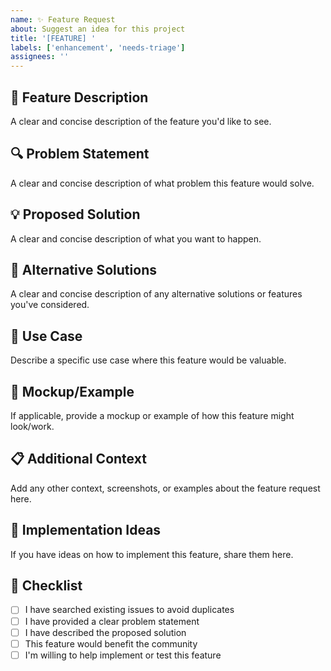 ```yaml
---
name: ✨ Feature Request
about: Suggest an idea for this project
title: '[FEATURE] '
labels: ['enhancement', 'needs-triage']
assignees: ''
---
```


## 🎯 Feature Description
A clear and concise description of the feature you'd like to see.

## 🔍 Problem Statement
A clear and concise description of what problem this feature would solve.

## 💡 Proposed Solution
A clear and concise description of what you want to happen.

## 🔄 Alternative Solutions
A clear and concise description of any alternative solutions or features you've considered.

## 📱 Use Case
Describe a specific use case where this feature would be valuable.

## 🎨 Mockup/Example
If applicable, provide a mockup or example of how this feature might look/work.

## 📋 Additional Context
Add any other context, screenshots, or examples about the feature request here.

## 🚀 Implementation Ideas
If you have ideas on how to implement this feature, share them here.

## 📝 Checklist
- [ ] I have searched existing issues to avoid duplicates
- [ ] I have provided a clear problem statement
- [ ] I have described the proposed solution
- [ ] This feature would benefit the community
- [ ] I'm willing to help implement or test this feature
